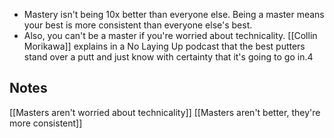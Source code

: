 - Mastery isn't being 10x better than everyone else. Being a master means your best is more consistent than everyone else's best.
- Also, you can't be a master if you're worried about technicality. [[Collin Morikawa]] explains in a No Laying Up podcast that the best putters stand over a putt and just know with certainty that it's going to go in.4


## Notes
[[Masters aren't worried about technicality]]
[[Masters aren't better, they're more consistent]]
